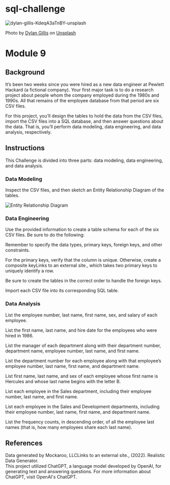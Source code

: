 # sql-challenge
![dylan-gillis-KdeqA3aTnBY-unsplash](https://github.com/user-attachments/assets/0b522cd8-adaa-456f-9fa6-1ab3fd8c5416)

Photo by <a href="https://unsplash.com/@dylandgillis?utm_content=creditCopyText&utm_medium=referral&utm_source=unsplash">Dylan Gillis</a> on <a href="https://unsplash.com/photos/people-sitting-on-chair-in-front-of-table-while-holding-pens-during-daytime-KdeqA3aTnBY?utm_content=creditCopyText&utm_medium=referral&utm_source=unsplash">Unsplash</a>
  
<h1>Module 9</h1>

<h2>Background</h2>

It’s been two weeks since you were hired as a new data engineer at Pewlett Hackard (a fictional company). Your first major task is to do a research project about people whom the company employed during the 1980s and 1990s. All that remains of the employee database from that period are six CSV files.

For this project, you’ll design the tables to hold the data from the CSV files, import the CSV files into a SQL database, and then answer questions about the data. That is, you’ll perform data modeling, data engineering, and data analysis, respectively.

<h2>Instructions</h2>
This Challenge is divided into three parts: data modeling, data engineering, and data analysis.

<h3>Data Modeling</h3>

Inspect the CSV files, and then sketch an Entity Relationship Diagram of the tables. 

![Entity Relationship Diagram](https://github.com/user-attachments/assets/b19a0d16-6089-4b6d-9167-fc648809d8c5)


<h3>Data Engineering</h3>

Use the provided information to create a table schema for each of the six CSV files. Be sure to do the following:

Remember to specify the data types, primary keys, foreign keys, and other constraints.

For the primary keys, verify that the column is unique. Otherwise, create a composite keyLinks to an external site., which takes two primary keys to uniquely identify a row.

Be sure to create the tables in the correct order to handle the foreign keys.

Import each CSV file into its corresponding SQL table.

<h3>Data Analysis</h3>

List the employee number, last name, first name, sex, and salary of each employee.

List the first name, last name, and hire date for the employees who were hired in 1986.

List the manager of each department along with their department number, department name, employee number, last name, and first name.

List the department number for each employee along with that employee’s employee number, last name, first name, and department name.

List first name, last name, and sex of each employee whose first name is Hercules and whose last name begins with the letter B.

List each employee in the Sales department, including their employee number, last name, and first name.

List each employee in the Sales and Development departments, including their employee number, last name, first name, and department name.

List the frequency counts, in descending order, of all the employee last names (that is, how many employees share each last name).

<h2>References</h2>
Data generated by Mockaroo, LLCLinks to an external site., (2022). Realistic Data Generator. <br>
This project utilized ChatGPT, a language model developed by OpenAI, for generating text and answering questions. For more information about ChatGPT, visit OpenAI's ChatGPT.
